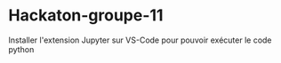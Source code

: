 # Hackaton-groupe-11

Installer l'extension Jupyter sur VS-Code pour pouvoir exécuter le code python
